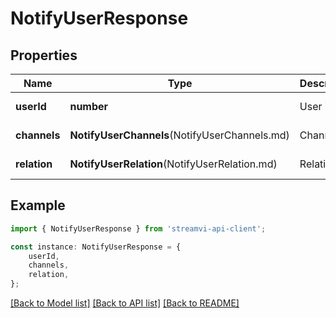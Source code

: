 # NotifyUserResponse


## Properties

Name | Type | Description | Notes
------------ | ------------- | ------------- | -------------
**userId** | **number** | User id | [default to undefined]
**channels** | **NotifyUserChannels**(NotifyUserChannels.md) | Channels | [default to undefined]
**relation** | **NotifyUserRelation**(NotifyUserRelation.md) | Relation | [default to undefined]

## Example

```typescript
import { NotifyUserResponse } from 'streamvi-api-client';

const instance: NotifyUserResponse = {
    userId,
    channels,
    relation,
};
```

[[Back to Model list]](../README.md#documentation-for-models) [[Back to API list]](../README.md#documentation-for-api-endpoints) [[Back to README]](../README.md)
